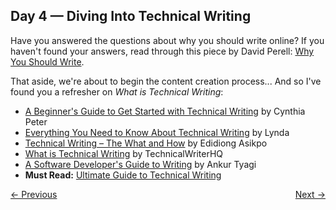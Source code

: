 ## Day 4 — Diving Into Technical Writing

Have you answered the questions about why you should write online? If you haven't found your answers, read through this piece by David Perell: [Why You Should Write](https://perell.com/essay/why-you-should-write/).

That aside, we're about to begin the content creation process... And so I've found you a refresher on *What is Technical Writing*:

- [A Beginner's Guide to Get Started with Technical Writing](https://cynthiapeter.com/a-beginners-guide-to-get-started-with-technical-writing) by Cynthia Peter  
- [Everything You Need to Know About Technical Writing](https://www.everythingtechnicalwriting.com/everything-you-need-to-know-about-technical-writing/) by Lynda  
- [Technical Writing – The What and How](https://edidiongasikpo.com/technical-writing-what-and-how) by Edidiong Asikpo  
- [What is Technical Writing](https://technicalwriterhq.com/writing/technical-writing/) by TechnicalWriterHQ  
- [A Software Developer's Guide to Writing](https://theankurtyagi.com/a-software-developers-guide-to-writing/) by Ankur Tyagi  
- **Must Read:** [Ultimate Guide to Technical Writing](https://draft.dev/learn/ultimate-guide-to-technical-writing)

<div style="display: flex; justify-content: space-between;">
    <a href="03-content-creation.md">← Previous</a>
    <a href="05-seo.md">Next →</a>
</div>